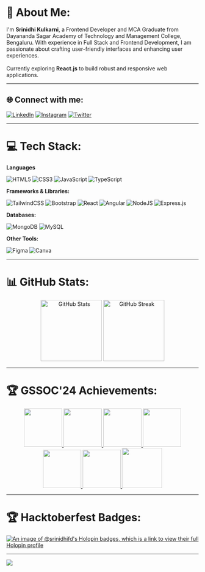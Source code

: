 # 💫 About Me:
I'm **Srinidhi Kulkarni**, a Frontend Developer and MCA Graduate from Dayananda Sagar Academy of Technology and Management College, Bengaluru. With experience in Full Stack and Frontend Development, I am passionate about crafting user-friendly interfaces and enhancing user experiences. <br><br/>Currently exploring **React.js** to build robust and responsive web applications.

---

## 🌐 Connect with me:
[![LinkedIn](https://img.shields.io/badge/LinkedIn-%230077B5.svg?style=for-the-badge&logo=linkedin&logoColor=white)](https://linkedin.com/in/srinidhikulkarni) 
[![Instagram](https://img.shields.io/badge/Instagram-%23E4405F.svg?style=for-the-badge&logo=instagram&logoColor=white)](https://instagram.com/srinidhii7) 
[![Twitter](https://img.shields.io/badge/Twitter-%231DA1F2.svg?style=for-the-badge&logo=twitter&logoColor=white)](https://twitter.com/srinidhifd)

---

# 💻 Tech Stack:
**Languages**

![HTML5](https://img.shields.io/badge/html5-%23E34F26.svg?style=for-the-badge&logo=html5&logoColor=white) 
![CSS3](https://img.shields.io/badge/css3-%231572B6.svg?style=for-the-badge&logo=css3&logoColor=white) 
![JavaScript](https://img.shields.io/badge/javascript-%23323330.svg?style=for-the-badge&logo=javascript&logoColor=%23F7DF1E) 
![TypeScript](https://img.shields.io/badge/typescript-%23007ACC.svg?style=for-the-badge&logo=typescript&logoColor=white) 


**Frameworks & Libraries:**

![TailwindCSS](https://img.shields.io/badge/tailwindcss-%2338B2AC.svg?style=for-the-badge&logo=tailwind-css&logoColor=white) 
![Bootstrap](https://img.shields.io/badge/bootstrap-%23563D7C.svg?style=for-the-badge&logo=bootstrap&logoColor=white) 
![React](https://img.shields.io/badge/react-%2320232a.svg?style=for-the-badge&logo=react&logoColor=%2361DAFB) 
![Angular](https://img.shields.io/badge/angular-%23DD0031.svg?style=for-the-badge&logo=angular&logoColor=white)
![NodeJS](https://img.shields.io/badge/node.js-6DA55F?style=for-the-badge&logo=node.js&logoColor=white) 
![Express.js](https://img.shields.io/badge/express.js-%23404d59.svg?style=for-the-badge&logo=express&logoColor=%2361DAFB) 

**Databases:**

![MongoDB](https://img.shields.io/badge/MongoDB-%234ea94b.svg?style=for-the-badge&logo=mongodb&logoColor=white) 
![MySQL](https://img.shields.io/badge/mysql-%2300f.svg?style=for-the-badge&logo=mysql&logoColor=white) 

**Other Tools:**

![Figma](https://img.shields.io/badge/figma-%23F24E1E.svg?style=for-the-badge&logo=figma&logoColor=white) 
![Canva](https://img.shields.io/badge/Canva-%2300C4CC.svg?style=for-the-badge&logo=Canva&logoColor=white) 

---

# 📊 GitHub Stats:
<div align="center">
  <img src="https://github-readme-stats.vercel.app/api?username=srinidhifd&theme=radical&hide_border=false&include_all_commits=true&count_private=true" alt="GitHub Stats"  height="160" />
  <img src="https://github-readme-streak-stats.herokuapp.com/?user=srinidhifd&theme=radical&hide_border=false" alt="GitHub Streak"  height="160" /> 
</div>

---

# 🏆 GSSOC'24 Achievements:
<div align="center" style='display:flex; align-items:center; gap: 10px;'>
<a href="https://gssoc.girlscript.tech/leaderboard">
  <img src="https://raw.githubusercontent.com/GSSoC24/Postman-Challenge/main/docs/assets/Postman%20White.png" width="100px" height="100px" />
  <img src="https://raw.githubusercontent.com/GSSoC24/Postman-Challenge/main/docs/assets/1.png" width="100px" height="100px" />
  <img src="https://raw.githubusercontent.com/GSSoC24/Postman-Challenge/main/docs/assets/2.png" width="100px" height="100px" />
  <img src="https://raw.githubusercontent.com/GSSoC24/Postman-Challenge/main/docs/assets/3.png" width="100px" height="100px" />
  <img src="https://raw.githubusercontent.com/GSSoC24/Postman-Challenge/main/docs/assets/4.png" width="100px" height="100px" />
  <img src="https://raw.githubusercontent.com/GSSoC24/Postman-Challenge/main/docs/assets/5.png" width="100px" height="100px" />
  <img src="https://raw.githubusercontent.com/GSSoC24/Postman-Challenge/main/docs/assets/6.png" width="105px" height="105px" />
</a>
</div>

---

# 🏆 Hacktoberfest Badges:
[![An image of @srinidhifd's Holopin badges, which is a link to view their full Holopin profile](https://holopin.me/srinidhifd)](https://holopin.io/@srinidhifd)

---

[![](https://visitcount.itsvg.in/api?id=srinidhifd&icon=0&color=0)](https://visitcount.itsvg.in)

<!-- Proudly created with GPRM ( https://gprm.itsvg.in ) -->
